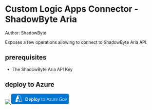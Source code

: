 # Custom Logic Apps Connector - ShadowByte Aria

Author: ShadowByte

Exposes a few operations allowing to connect to ShadowByte Aria API.

## prerequisites
* The ShadowByte Aria API Key

## deploy to Azure
<a href="https://portal.azure.com/#create/Microsoft.Template/uri/https%3A%2F%2Fraw.githubusercontent.com%2FAzure%2FAzure-Sentinel%2Fmaster%2FSolutions%2FShadowByte%2520Aria%2FPlaybooks%2FShadowByte_Aria_Custom_Connector%2Fazuredeploy.json" target="_blank">
    <img src="https://aka.ms/deploytoazurebutton""/>
</a>
<a href="https://portal.azure.us/#create/Microsoft.Template/uri/https%3A%2F%2Fraw.githubusercontent.com%2FAzure%2FAzure-Sentinel%2Fmaster%2FSolutions%2FShadowByte%2520Aria%2FPlaybooks%2FShadowByte_Aria_Custom_Connector%2Fazuredeploy.json" target="_blank">
<img src="https://raw.githubusercontent.com/Azure/azure-quickstart-templates/master/1-CONTRIBUTION-GUIDE/images/deploytoazuregov.png"/>
</a>